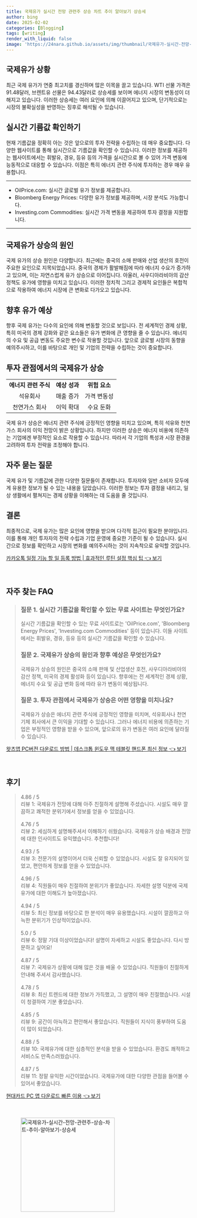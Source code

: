 ```yaml
---
title: 국제유가 실시간 전망 관련주 상승 차트 추이 알아보기 상승세
author: bing
date: 2025-02-02
categories: [Blogging]
tags: [writing]
render_with_liquid: false
image: 'https://24nara.github.io/assets/img/thumbnail/국제유가-실시간-전망-관련주-상승-차트-추이-알아보기-상승세.webp'
---
```



<h2 id='국제유가상황'>국제유가 상황</h2>

<p>최근 국제 유가가 연중 최고치를 경신하며 많은 이목을 끌고 있습니다. WTI 선물 가격은 91.48달러, 브렌트유 선물은 94.43달러로 상승세를 보이며 에너지 시장의 변동성이 더해지고 있습니다. 이러한 상승세는 여러 요인에 의해 이끌어지고 있으며, 단기적으로는 시장의 불확실성을 반영하는 징후로 해석될 수 있습니다.</p>

<h2 id='실시간기름값'>실시간 기름값 확인하기</h2>

<p>현재 기름값을 정확히 아는 것은 앞으로의 투자 전략을 수립하는 데 매우 중요합니다. 다양한 웹사이트를 통해 실시간으로 기름값을 확인할 수 있습니다. 이러한 정보를 제공하는 웹사이트에서는 휘발유, 경유, 등유 등의 가격을 실시간으로 볼 수 있어 가격 변동에 능동적으로 대응할 수 있습니다. 이점은 특히 에너지 관련 주식에 투자하는 경우 매우 유용합니다.</p>

<hr />

<ul>
    <li>OilPrice.com: 실시간 글로벌 유가 정보를 제공합니다.</li>
    <li>Bloomberg Energy Prices: 다양한 유가 정보를 제공하며, 시장 분석도 가능합니다.</li>
    <li>Investing.com Commodities: 실시간 가격 변동을 제공하여 투자 결정을 지원합니다.</li>
</ul>

<hr />

<h2 id='유가상승원인'>국제유가 상승의 원인</h2>

<p>국제 유가의 상승 원인은 다양합니다. 최근에는 중국의 소매 판매와 산업 생산의 호전이 주요한 요인으로 지목되었습니다. 중국의 경제가 활발해짐에 따라 에너지 수요가 증가하고 있으며, 이는 자연스럽게 유가 상승으로 이어집니다. 아울러, 사우디아라비아의 감산 정책도 유가에 영향을 미치고 있습니다. 이러한 정치적 그리고 경제적 요인들은 복합적으로 작용하여 에너지 시장에 큰 변화로 다가오고 있습니다.</p>

<h2 id='향후유가예측'>향후 유가 예상</h2>

<p>향후 국제 유가는 다수의 요인에 의해 변동할 것으로 보입니다. 전 세계적인 경제 상황, 특히 미국의 경제 강화와 같은 요소들은 유가 변화에 큰 영향을 줄 수 있습니다. 에너지의 수요 및 공급 변동도 주요한 변수로 작용할 것입니다. 앞으로 글로벌 시장의 동향을 예의주시하고, 이를 바탕으로 개인 및 기업의 전략을 수립하는 것이 중요합니다.</p>

<h2 id='투자관점'>투자 관점에서의 국제유가 상승</h2>

<table>
    <tr>
        <td style="text-align: center; height: 17px;"><b>에너지 관련 주식</b></td>
        <td style="text-align: center; height: 17px;"><b>예상 성과</b></td>
        <td style="text-align: center; height: 17px;"><b>위험 요소</b></td>
    </tr>
    <tr>
        <td style="text-align: center; height: 17px;">석유회사</td>
        <td style="text-align: center; height: 17px;">매출 증가</td>
        <td style="text-align: center; height: 17px;">가격 변동성</td>
    </tr>
    <tr>
        <td style="text-align: center; height: 17px;">천연가스 회사</td>
        <td style="text-align: center; height: 17px;">이익 확대</td>
        <td style="text-align: center; height: 17px;">수요 둔화</td>
    </tr>
</table>

<p>국제 유가 상승은 에너지 관련 주식에 긍정적인 영향을 미치고 있으며, 특히 석유와 천연가스 회사의 이익 전망이 밝은 상황입니다. 하지만 이러한 상승은 에너지 비용에 의존하는 기업에겐 부정적인 요소로 작용할 수 있습니다. 따라서 각 기업의 특성과 시장 환경을 고려하여 투자 전략을 조정해야 합니다.</p>

<h2 id='자주묻는질문'>자주 묻는 질문</h2>

<p>국제 유가 및 기름값에 관한 다양한 질문들이 존재합니다. 투자자와 일반 소비자 모두에게 유용한 정보가 될 수 있는 내용을 담았습니다. 이러한 정보는 투자 결정을 내리고, 일상 생활에서 펼쳐지는 경제 상황을 이해하는 데 도움을 줄 것입니다.</p>

<h2 id='결론'>결론</h2>

<p>최종적으로, 국제 유가는 많은 요인에 영향을 받으며 다각적 접근이 필요한 분야입니다. 이를 통해 개인 투자자의 전략 수립과 기업 운영에 중요한 기준이 될 수 있습니다. 실시간으로 정보를 확인하고 시장의 변화를 예의주시하는 것이 지속착으로 유익할 것입니다.</p>


<p><a class="click-button" title="카카오톡 일정 기능 할 일 등록 방법 | 효과적인 루틴 설정 핵심 팁" href="https://24nara.github.io/posts/%EC%B9%B4%EC%B9%B4%EC%98%A4%ED%86%A1-%EC%9D%BC%EC%A0%95-%EA%B8%B0%EB%8A%A5-%ED%95%A0-%EC%9D%BC-%EB%93%B1%EB%A1%9D-%EB%B0%A9%EB%B2%95-%ED%9A%A8%EA%B3%BC%EC%A0%81%EC%9D%B8-%EB%A3%A8%ED%8B%B4-%EC%84%A4%EC%A0%95-%ED%95%B5%EC%8B%AC-%ED%8C%81/" rel="dofollow">카카오톡 일정 기능 할 일 등록 방법 | 효과적인 루틴 설정 핵심 팁 👈 보기</a></p><br>
<h2 id='자주_찾는_FAQ'>자주 찾는 FAQ</h2>
<div itemscope="" itemtype="https://schema.org/FAQPage"> 
<blockquote> 
<div itemscope="" itemprop="mainEntity" itemtype="https://schema.org/Question"> 
<h3 itemprop="name">질문 1. 실시간 기름값을 확인할 수 있는 무료 사이트는 무엇인가요?</h3> 
<div itemscope="" itemprop="acceptedAnswer" itemtype="https://schema.org/Answer"> 
<span itemprop="text"> 
<p>실시간 기름값을 확인할 수 있는 무료 사이트로는 'OilPrice.com', 'Bloomberg Energy Prices', 'Investing.com Commodities' 등이 있습니다. 이들 사이트에서는 휘발유, 경유, 등유 등의 실시간 기름값을 확인할 수 있습니다.</p> 
</span> 
</div> 
</div> 

<div itemscope="" itemprop="mainEntity" itemtype="https://schema.org/Question"> 
<h3 itemprop="name">질문 2. 국제유가 상승의 원인과 향후 예상은 무엇인가요?</h3> 
<div itemscope="" itemprop="acceptedAnswer" itemtype="https://schema.org/Answer"> 
<span itemprop="text"> 
<p>국제유가 상승의 원인은 중국의 소매 판매 및 산업생산 호전, 사우디아라비아의 감산 정책, 미국의 경제 활성화 등이 있습니다. 향후에는 전 세계적인 경제 상황, 에너지 수요 및 공급 변화 등에 따라 유가 변동이 예상됩니다.</p> 
</span> 
</div> 
</div> 

<div itemscope="" itemprop="mainEntity" itemtype="https://schema.org/Question"> 
<h3 itemprop="name">질문 3. 투자 관점에서 국제유가 상승은 어떤 영향을 미치나요?</h3> 
<div itemscope="" itemprop="acceptedAnswer" itemtype="https://schema.org/Answer"> 
<span itemprop="text"> 
<p>국제유가 상승은 에너지 관련 주식에 긍정적인 영향을 미치며, 석유회사나 천연기체 회사에서 큰 이익을 기대할 수 있습니다. 그러나 에너지 비용에 의존하는 기업은 부정적인 영향을 받을 수 있으며, 앞으로의 유가 변동은 여러 요인에 달라질 수 있습니다.</p> 
</span> 
</div> 
</div> 
</blockquote> 
</div>
<p><a class="click-button" title="왓츠앱 PC버전 다운로드 방법 | 데스크톱 윈도우 맥 테블릿 핸드폰 최신 정보" href="https://24nara.github.io/posts/%EC%99%93%EC%B8%A0%EC%95%B1-PC%EB%B2%84%EC%A0%84-%EB%8B%A4%EC%9A%B4%EB%A1%9C%EB%93%9C-%EB%B0%A9%EB%B2%95-%EB%8D%B0%EC%8A%A4%ED%81%AC%ED%86%B1-%EC%9C%88%EB%8F%84%EC%9A%B0-%EB%A7%A5-%ED%85%8C%EB%B8%94%EB%A6%BF-%ED%95%B8%EB%93%9C%ED%8F%B0-%EC%B5%9C%EC%8B%A0-%EC%A0%95%EB%B3%B4/" rel="dofollow">왓츠앱 PC버전 다운로드 방법 | 데스크톱 윈도우 맥 테블릿 핸드폰 최신 정보 👈 보기</a></p><br>
<h2 id='후기'>후기</h2>
<div itemscope itemtype="https://schema.org/Product">
  <blockquote>
  <div itemprop="review" itemscope itemtype="https://schema.org/Review">
      <div itemprop="reviewRating" itemscope itemtype="https://schema.org/Rating"> <span itemprop="ratingValue">4.86</span> / <span itemprop="bestRating">5</span> </div>
      <span itemprop="reviewBody">리뷰 1: 국제유가 전망에 대해 아주 친절하게 설명해 주셨습니다. 시설도 매우 깔끔하고 쾌적한 분위기에서 정보를 얻을 수 있었습니다.</span>
  </div>
  <br>
  <div itemprop="review" itemscope itemtype="https://schema.org/Review">
      <div itemprop="reviewRating" itemscope itemtype="https://schema.org/Rating"> <span itemprop="ratingValue">4.76</span> / <span itemprop="bestRating">5</span> </div>
      <span itemprop="reviewBody">리뷰 2: 세심하게 설명해주셔서 이해하기 쉬웠습니다. 국제유가 상승 배경과 전망에 대한 인사이트도 유익했습니다. 추천합니다!</span>
  </div>
  <br>
  <div itemprop="review" itemscope itemtype="https://schema.org/Review">
      <div itemprop="reviewRating" itemscope itemtype="https://schema.org/Rating"> <span itemprop="ratingValue">4.93</span> / <span itemprop="bestRating">5</span> </div>
      <span itemprop="reviewBody">리뷰 3: 전문가의 설명이어서 더욱 신뢰할 수 있었습니다. 시설도 잘 유지되어 있었고, 편안하게 정보를 얻을 수 있었습니다.</span>
  </div>
  <br>
  <div itemprop="review" itemscope itemtype="https://schema.org/Review">
      <div itemprop="reviewRating" itemscope itemtype="https://schema.org/Rating"> <span itemprop="ratingValue">4.96</span> / <span itemprop="bestRating">5</span> </div>
      <span itemprop="reviewBody">리뷰 4: 직원들이 매우 친절하여 분위기가 좋았습니다. 자세한 설명 덕분에 국제유가에 대한 이해도가 높아졌습니다.</span>
  </div>
  <br>
  <div itemprop="review" itemscope itemtype="https://schema.org/Review">
      <div itemprop="reviewRating" itemscope itemtype="https://schema.org/Rating"> <span itemprop="ratingValue">4.94</span> / <span itemprop="bestRating">5</span> </div>
      <span itemprop="reviewBody">리뷰 5: 최신 정보를 바탕으로 한 분석이 매우 유용했습니다. 시설이 깔끔하고 아늑한 분위기가 인상적이었습니다.</span>
  </div>
  <br>
  <div itemprop="review" itemscope itemtype="https://schema.org/Review">
      <div itemprop="reviewRating" itemscope itemtype="https://schema.org/Rating"> <span itemprop="ratingValue">5.0</span> / <span itemprop="bestRating">5</span> </div>
      <span itemprop="reviewBody">리뷰 6: 정말 기대 이상이었습니다! 설명이 자세하고 시설도 좋았습니다. 다시 방문하고 싶어요!</span>
  </div>
  <br>
  <div itemprop="review" itemscope itemtype="https://schema.org/Review">
      <div itemprop="reviewRating" itemscope itemtype="https://schema.org/Rating"> <span itemprop="ratingValue">4.87</span> / <span itemprop="bestRating">5</span> </div>
      <span itemprop="reviewBody">리뷰 7: 국제유가 상황에 대해 많은 것을 배울 수 있었습니다. 직원들이 친절하게 안내해 주셔서 감사했습니다.</span>
  </div>
  <br>
  <div itemprop="review" itemscope itemtype="https://schema.org/Review">
      <div itemprop="reviewRating" itemscope itemtype="https://schema.org/Rating"> <span itemprop="ratingValue">4.78</span> / <span itemprop="bestRating">5</span> </div>
      <span itemprop="reviewBody">리뷰 8: 최신 트렌드에 대한 정보가 가득했고, 그 설명이 매우 친절했습니다. 시설이 청결하여 기분 좋았습니다.</span>
  </div>
  <br>
  <div itemprop="review" itemscope itemtype="https://schema.org/Review">
      <div itemprop="reviewRating" itemscope itemtype="https://schema.org/Rating"> <span itemprop="ratingValue">4.85</span> / <span itemprop="bestRating">5</span> </div>
      <span itemprop="reviewBody">리뷰 9: 공간이 아늑하고 편안해서 좋았습니다. 직원들이 지식이 풍부하여 도움이 많이 되었습니다.</span>
  </div>
  <br>
  <div itemprop="review" itemscope itemtype="https://schema.org/Review">
      <div itemprop="reviewRating" itemscope itemtype="https://schema.org/Rating"> <span itemprop="ratingValue">4.88</span> / <span itemprop="bestRating">5</span> </div>
      <span itemprop="reviewBody">리뷰 10: 국제유가에 대한 심층적인 분석을 받을 수 있었습니다. 환경도 쾌적하고 서비스도 만족스러웠습니다.</span>
  </div>
  <br>
  <div itemprop="review" itemscope itemtype="https://schema.org/Review">
      <div itemprop="reviewRating" itemscope itemtype="https://schema.org/Rating"> <span itemprop="ratingValue">4.87</span> / <span itemprop="bestRating">5</span> </div>
      <span itemprop="reviewBody">리뷰 11: 정말 유익한 시간이었습니다. 국제유가에 대한 다양한 관점을 들어볼 수 있어서 좋았습니다.</span>
  </div>
  </blockquote>
</div>
<p><a class="click-button" title="현대카드 PC 앱 다운로드 빠른 이용" href="https://24nara.github.io/posts/%ED%98%84%EB%8C%80%EC%B9%B4%EB%93%9C-PC-%EC%95%B1-%EB%8B%A4%EC%9A%B4%EB%A1%9C%EB%93%9C-%EB%B9%A0%EB%A5%B8-%EC%9D%B4%EC%9A%A9/" rel="dofollow">현대카드 PC 앱 다운로드 빠른 이용 👈 보기</a></p><br>
<figure class="image"><img src="https://24nara.github.io/assets/img/thumbnail/국제유가-실시간-전망-관련주-상승-차트-추이-알아보기-상승세.webp" alt="국제유가-실시간-전망-관련주-상승-차트-추이-알아보기-상승세" width="256" height="256"></figure>